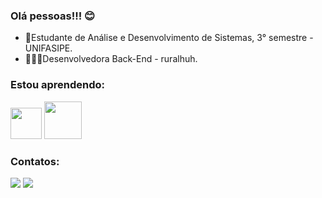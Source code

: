  
### Olá pessoas!!! 😊

- 📔Estudante de Análise e Desenvolvimento de Sistemas, 3° semestre - UNIFASIPE.
- 👩🏼‍💻Desenvolvedora Back-End - ruralhuh.  

### Estou aprendendo:

<img src="https://cdn-icons-png.flaticon.com/512/5968/5968252.png" width="50" height="50"/> <img src="https://cdn.jsdelivr.net/gh/devicons/devicon/icons/java/java-original.svg" width="60" height="60"/> 



### Contatos:
<a href="https://www.instagram.com/steffanny_s_/" target="_blank"><img src="https://img.shields.io/badge/-Instagram-%23E4405F?style=for-the-badge&logo=instagram&logoColor=white" target="_blank"></a>
<a href="https://www.linkedin.com/in/steffanny-selzler-4299a2208/" target="_blank"><img src="https://img.shields.io/badge/-LinkedIn-%230077B5?style=for-the-badge&logo=linkedin&logoColor=white" target="_blank"></a>

 
